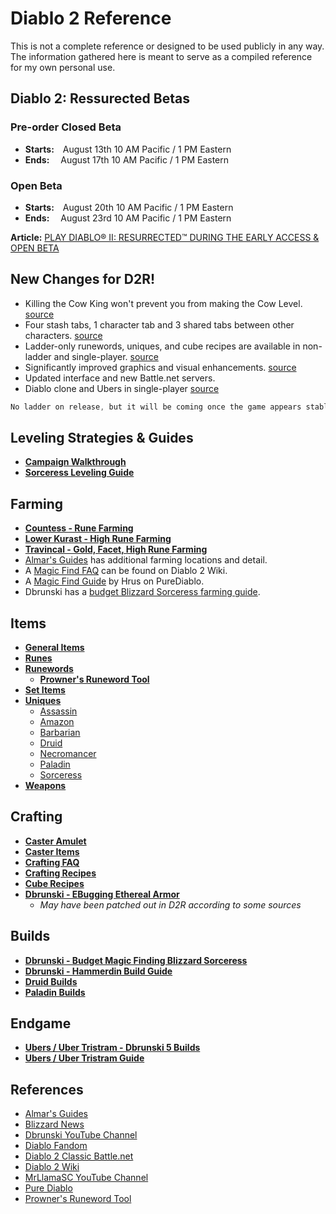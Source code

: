 # Diablo 2 Reference

This is not a complete reference or designed to be used publicly in any way.  The information gathered here is meant to serve as a compiled reference for my own personal use.

## Diablo 2: Ressurected Betas

### Pre-order Closed Beta
- **Starts:**&emsp;August 13th 10 AM Pacific / 1 PM Eastern
- **Ends:**  &emsp;August 17th 10 AM Pacific / 1 PM Eastern

### Open Beta
- **Starts:**&emsp;August 20th 10 AM Pacific / 1 PM Eastern
- **Ends:**  &emsp;August 23rd 10 AM Pacific / 1 PM Eastern

**Article:** [PLAY DIABLO® II: RESURRECTED™ DURING THE EARLY ACCESS & OPEN BETA](https://news.blizzard.com/en-us/diablo2/23688836/play-diablo-ii-resurrected-during-the-early-access-and-open-beta)

## New Changes for D2R!
- Killing the Cow King won't prevent you from making the Cow Level. [source](https://www.reddit.com/r/Diablo/comments/p7mziw/diablo_ii_resurrected_ladder_patch_update/h9kz7m5?utm_source=share&utm_medium=web2x&context=3)
- Four stash tabs, 1 character tab and 3 shared tabs between other characters. [source](https://news.blizzard.com/en-us/diablo2/23695734/technical-alpha-learnings)
- Ladder-only runewords, uniques, and cube recipes are available in non-ladder and single-player. [source](https://us.forums.blizzard.com/en/d3/t/diablo-ii-resurrected-ladder-patch-update/41016)
- Significantly improved graphics and visual enhancements. [source](https://news.blizzard.com/en-us/diablo2/23695734/technical-alpha-learnings)
- Updated interface and new Battle.net servers.
- Diablo clone and Ubers in single-player [source](https://us.forums.blizzard.com/en/d3/t/diablo-ii-resurrected-ladder-patch-update/41016)

```javascript
No ladder on release, but it will be coming once the game appears stable and significant bugs are addressed
```

## Leveling Strategies & Guides
- **[Campaign Walkthrough](https://diablo.fandom.com/wiki/Diablo_II_Walkthrough)**
- **[Sorceress Leveling Guide](sorc-leveling.md)**

## Farming
- **[Countess - Rune Farming](countess.md)**
- **[Lower Kurast - High Rune Farming](https://www.youtube.com/watch?v=3hldedCpaO0)**
- **[Travincal - Gold, Facet, High Rune Farming](https://www.youtube.com/watch?v=wb4luIVQ_jA)**
- [Almar's Guides](https://www.almarsguides.com/Computer/Games/Diablo2/Farming/Locations/) has additional farming locations and detail.
- A [Magic Find FAQ](https://diablo2.diablowiki.net/Magic_Find) can be found on Diablo 2 Wiki.
- A [Magic Find Guide](https://www.purediablo.com/strategy/magic-find-guide-v1-11-diablo-2-resurrected/) by Hrus on PureDiablo.
- Dbrunski has a [budget Blizzard Sorceress farming guide](https://www.youtube.com/watch?v=P3cDfFwWnSg&t=1s).

## Items
- **[General Items](https://diablo2.diablowiki.net/Category:Items)**
- **[Runes](runes.md)**
- **[Runewords](https://www.purediablo.com/diablo-2/runewords/)**
  - **[Prowner's Runeword Tool](https://runewords-zeta.vercel.app/)**
- **[Set Items](https://www.purediablo.com/diablo-2/diablo-2-item-sets/)**
- **[Uniques](https://diablo2.diablowiki.net/Category:Uniques)**
  - [Assassin](https://www.purediablo.com/diablo-2/unique-assassin-items/)
  - [Amazon](https://www.purediablo.com/diablo-2/unique-amazon-items/)
  - [Barbarian](https://www.purediablo.com/diablo-2/unique-barbarian-items/)
  - [Druid](https://www.purediablo.com/diablo-2/unique-druid-items/)
  - [Necromancer](https://www.purediablo.com/diablo-2/unique-necromancer-items/)
  - [Paladin](https://www.purediablo.com/diablo-2/unique-paladin-items/)
  - [Sorceress](https://www.purediablo.com/diablo-2/unique-sorceress-items/)
- **[Weapons](https://diablo2.diablowiki.net/Category:Weapons)**

## Crafting
- **[Caster Amulet](https://diablo2.diablowiki.net/Caster_Amulet)**
- **[Caster Items](https://diablo2.diablowiki.net/Crafting_Recipes#Caster_Recipes)**
- **[Crafting FAQ](https://diablo2.diablowiki.net/Crafting_FAQ)**
- **[Crafting Recipes](https://diablo2.diablowiki.net/Crafting_Recipes)**
- **[Cube Recipes](http://classic.battle.net/diablo2exp/items/cube.shtml)**
- **[Dbrunski - EBugging Ethereal Armor](https://www.youtube.com/watch?v=IBWuLGrnpI4)**
  - *May have been patched out in D2R according to some sources* 

## Builds
- **[Dbrunski - Budget Magic Finding Blizzard Sorceress](https://www.youtube.com/watch?v=P3cDfFwWnSg)**
- **[Dbrunski - Hammerdin Build Guide](https://www.youtube.com/watch?v=XGu9sg3dZiE)**
- **[Druid Builds](https://www.purediablo.com/strategycats/druid/)**
- **[Paladin Builds](https://www.purediablo.com/strategycats/paladin/)**

## Endgame
- **[Ubers / Uber Tristram - Dbrunski 5 Builds](https://www.youtube.com/watch?v=UqC3p6JJHQY)**
- **[Ubers / Uber Tristram Guide](https://www.purediablo.com/strategy/diablo-2-guide-uber-quests-v1-11/)**

## References
- [Almar's Guides](https://www.almarsguides.com/Computer/Games/Diablo2/)
- [Blizzard News](https://news.blizzard.com/en-us/diablo2)
- [Dbrunski YouTube Channel](https://www.youtube.com/channel/UCFc8CBNDUFLc1hN5UayNR8g)
- [Diablo Fandom](https://diablo.fandom.com/wiki)
- [Diablo 2 Classic Battle.net](http://classic.battle.net/diablo2exp)
- [Diablo 2 Wiki](https://diablo2.diablowiki.net)
- [MrLlamaSC YouTube Channel](https://www.youtube.com/c/MrLlamaSC)
- [Pure Diablo](https://www.purediablo.com/diablo-2)
- [Prowner's Runeword Tool](https://runewords-zeta.vercel.app/)
